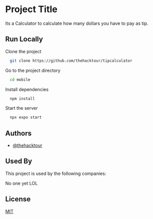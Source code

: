 # Project Title

Its a Calculator to calculate how many dollars you have to pay as tip.

## Run Locally

Clone the project

```bash
  git clone https://github.com/thehacktour/tipcalculator
```

Go to the project directory

```bash
  cd mobile
```

Install dependencies

```bash
  npm install
```

Start the server

```bash
  npx expo start
```


## Authors

- [@thehacktour](https://github.com/thehacktour)


## Used By

This project is used by the following companies:

No one yet LOL


## License

[MIT](https://choosealicense.com/licenses/mit/)

